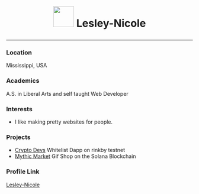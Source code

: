 # <p align="center"><img width="56" src="https://res.cloudinary.com/lesley-z/image/upload/v1662179766/Branding/headshot_gr1vtg.svg"> Lesley-Nicole</p>

------------------------------------

### Location

Mississippi, USA

### Academics

A.S. in Liberal Arts and self taught Web Developer

### Interests

- I like making pretty websites for people.

### Projects

- [Crypto Devs](http://whitelist-dapp-nine-eta.vercel.app/) Whitelist Dapp on rinkby testnet
- [Mythic Market](https://mythic-market-solana-pay.vercel.app/) Gif Shop on the Solana Blockchain

### Profile Link

[Lesley-Nicole](https://github.com/lesley-nicole)
